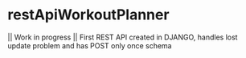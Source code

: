 # restApiWorkoutPlanner
|| Work in progress ||
First REST API created in DJANGO, handles lost update problem and has POST only once schema
